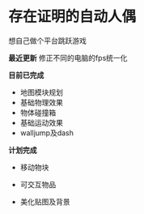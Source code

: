 # 存在证明的自动人偶

想自己做个平台跳跃游戏

**最近更新**
修正不同的电脑的fps统一化

**目前已完成**

- 地图模块规划
- 基础物理效果
- 物体碰撞箱
- 基础运动效果
- walljump及dash

**计划完成**

- 移动物块

- 可交互物品

- 美化贴图及背景

  

